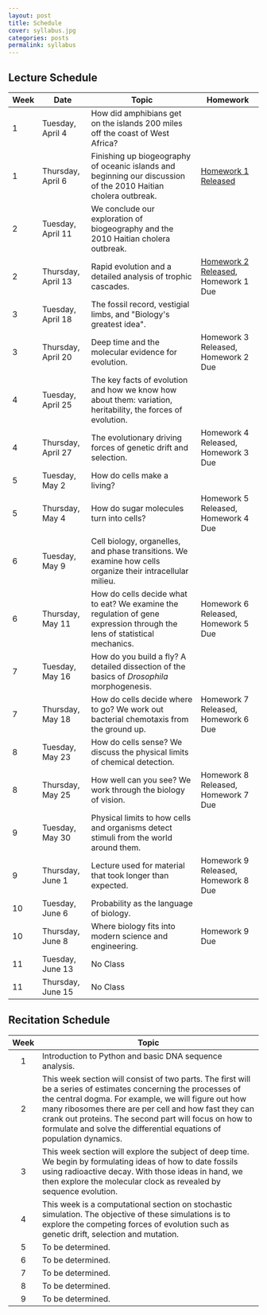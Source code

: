 ```yaml
---
layout: post
title: Schedule
cover: syllabus.jpg
categories: posts
permalink: syllabus
---
```



## Lecture Schedule

| Week | Date | Topic | Homework |
| -- | -- | -- | -- |
| 1 | Tuesday, April 4 | How did amphibians get on the islands 200 miles off the coast of West Africa?| |
| 1 | Thursday, April 6 | Finishing up biogeography of oceanic islands and beginning our discussion of the 2010 Haitian cholera outbreak. | [Homework 1 Released](http://www.rpgroup.caltech.edu/courses/bi1_2017/homework/hw1_biogeography_Sp2017.pdf) |
| 2 | Tuesday, April 11 | We conclude our exploration of biogeography and the 2010 Haitian cholera outbreak. | |
| 2 | Thursday, April 13 | Rapid evolution and a detailed analysis of trophic cascades. | [Homework 2 Released](http://www.rpgroup.caltech.edu/courses/bi1_2017/homework/hw2_trophic_cascades_Sp2017.pdf), Homework 1 Due |
| 3 | Tuesday, April 18 | The fossil record, vestigial limbs, and "Biology's greatest idea". | |
| 3 | Thursday, April 20 | Deep time and the molecular evidence for evolution. | Homework 3 Released, Homework 2 Due |
| 4 | Tuesday, April 25 | The key facts of evolution and how we know how about them: variation, heritability, the forces of evolution. | |
| 4 | Thursday, April 27 | The evolutionary driving forces of genetic drift and selection. | Homework 4 Released, Homework 3 Due |
| 5 | Tuesday, May 2 | How do cells make a living? | |
| 5 | Thursday, May 4 | How do sugar molecules turn into cells?  | Homework 5 Released, Homework 4 Due |
| 6 | Tuesday, May 9 | Cell biology, organelles, and phase transitions. We examine how cells organize their intracellular milieu. | |
| 6 | Thursday, May 11 | How do cells decide what to eat? We examine the regulation of gene expression through the lens of statistical mechanics. | Homework 6 Released, Homework 5 Due |
| 7 | Tuesday, May 16 |  How do you build a fly? A detailed dissection of the basics of *Drosophila* morphogenesis. | |
| 7 | Thursday, May 18 | How do cells decide where to go? We work out bacterial chemotaxis from the ground up. | Homework 7 Released, Homework 6 Due |
| 8 | Tuesday, May 23 | How do cells sense? We discuss the physical limits of chemical detection. | |
| 8 | Thursday, May 25 | How well can you see? We work through the biology of vision. | Homework 8 Released, Homework 7 Due |
| 9 | Tuesday, May 30 |  Physical limits to how cells and organisms detect stimuli from the world around them. | |
| 9 | Thursday, June 1 | Lecture used for material that took longer than expected. | Homework 9 Released, Homework 8 Due |
| 10 | Tuesday, June 6 | Probability as the language of biology. | |
| 10 | Thursday, June 8| Where biology fits into modern science and engineering. |  Homework 9 Due |
| 11 | Tuesday, June 13 | No Class | |
| 11 | Thursday, June 15 | No Class | |


## Recitation Schedule

| Week | Topic |
| :--: | -- |
| 1 | Introduction to Python and basic DNA sequence analysis. |
| 2 | This week section will consist of two parts.  The first will be a series of estimates concerning the processes of the central dogma.  For example, we will figure out how many ribosomes there are per cell and how fast they can crank out proteins. The second part will focus on how to formulate and solve the differential equations of population dynamics. |
| 3 | This week section will explore the subject of deep time.  We begin by formulating ideas of how to date fossils using radioactive decay.  With those ideas in hand, we then explore the molecular clock as revealed by sequence evolution. |
| 4 |  This week is a computational section on stochastic simulation.  The objective of these simulations is to explore the competing forces of evolution such as genetic drift, selection and mutation. |
| 5 | To be determined. |
| 6 | To be determined. |
| 7 | To be determined. |
| 8 | To be determined. |
| 9 | To be determined. |
